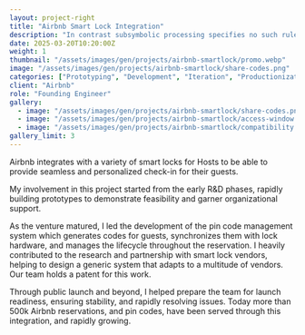 ```yaml
---
layout: project-right
title: "Airbnb Smart Lock Integration"
description: "In contrast subsymbolic processing specifies no such rules a priori and relies on emergent properties of processing units"
date: 2025-03-20T10:20:00Z
weight: 1
thumbnail: "/assets/images/gen/projects/airbnb-smartlock/promo.webp"
image: "/assets/images/gen/projects/airbnb-smartlock/share-codes.png"
categories: ["Prototyping", "Development", "Iteration", "Productionization", "Launch"]
client: "Airbnb"
role: "Founding Engineer"
gallery:
  - image: "/assets/images/gen/projects/airbnb-smartlock/share-codes.png"
  - image: "/assets/images/gen/projects/airbnb-smartlock/access-window.png"
  - image: "/assets/images/gen/projects/airbnb-smartlock/compatibility.png"
gallery_limit: 3
---
```


Airbnb integrates with a variety of smart locks for Hosts to be able to provide seamless and personalized check-in for their guests.

My involvement in this project started from the early R&D phases, rapidly building prototypes to demonstrate feasibility and garner organizational support. 

As the venture matured, I led the development of the pin code management system which generates codes for guests, synchronizes them with lock hardware, and manages the lifecycle throughout the reservation. I heavily contributed to the research and partnership with smart lock vendors, helping to design a generic system that adapts to a multitude of vendors. Our team holds a patent for this work.

Through public launch and beyond, I helped prepare the team for launch readiness, ensuring stability, and rapidly resolving issues. Today more than 500k Airbnb reservations, and pin codes, have been served through this integration, and rapidly growing.
